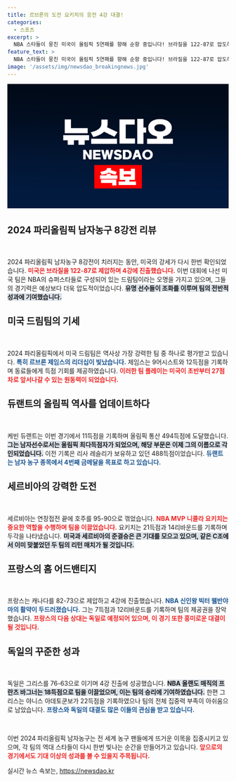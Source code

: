 ```yaml
---
title: 르브론의 도전 요키치의 응전 4강 대결!
categories:
  - 스포츠
excerpt: >
  NBA 스타들이 뭉친 미국이 올림픽 5연패를 향해 순항 중입니다! 브라질을 122-87로 압도하며 듀랜트는 올림픽 통산 최다득점 기록을 세웠고, 세르비아와의 준결승이 기대됩니다.
feature_text: >
  NBA 스타들이 뭉친 미국이 올림픽 5연패를 향해 순항 중입니다! 브라질을 122-87로 압도하며 듀랜트는 올림픽 통산 최다득점 기록을 세웠고, 세르비아와의 준결승이 기대됩니다.
image: '/assets/img/newsdao_breakingnews.jpg'
---
```


<p><img src="/assets/img/newsdao_breakingnews.jpg" alt="ontimetimes 속보" /></p>

<h2 data-ke-size="size26">2024 파리올림픽 남자농구 8강전 리뷰</h2>

<p data-ke-size="size16">&nbsp;</p> 

<p>2024 파리올림픽 남자농구 8강전이 치러지는 동안, 미국의 강세가 다시 한번 확인되었습니다. <b><span style="color: #ee2323;">미국은 브라질을 122-87로 제압하며 4강에 진출했습니다.</span></b> 이번 대회에 나선 미국 팀은 NBA의 슈퍼스타들로 구성되어 있는 드림팀이라는 오명을 가지고 있으며, 그들의 경기력은 예상보다 더욱 압도적이었습니다. <b><span style="background-color: #21538527;">유명 선수들이 조화를 이루며 팀의 전반적 성과에 기여했습니다.</span></b></p>

<h2 data-ke-size="size26">미국 드림팀의 기세</h2>

<p data-ke-size="size16">&nbsp;</p> 

<p>2024 파리올림픽에서 미국 드림팀은 역사상 가장 강력한 팀 중 하나로 평가받고 있습니다. <b><span style="color: #1a5490;">특히 르브론 제임스의 리더십이 빛났습니다.</span></b> 제임스는 9어시스트와 12득점을 기록하며 동료들에게 득점 기회를 제공하였습니다. <b><span style="color: #ee2323;">이러한 팀 플레이는 미국이 초반부터 27점 차로 앞서나갈 수 있는 원동력이 되었습니다.</span></b></p>

<h2 data-ke-size="size26">듀랜트의 올림픽 역사를 업데이트하다</h2>

<p data-ke-size="size16">&nbsp;</p> 

<p>케빈 듀랜트는 이번 경기에서 11득점을 기록하며 올림픽 통산 494득점에 도달했습니다. <b><span style="background-color: #21538527;">그는 남자선수로서는 올림픽 최다득점자가 되었으며, 해당 부문은 이제 그의 이름으로 각인되었습니다.</span></b> 이전 기록은 리사 레슬리가 보유하고 있던 488득점이었습니다. <b><span style="color: #1a5490;">듀랜트는 남자 농구 종목에서 4번째 금메달을 목표로 하고 있습니다.</span></b></p>

<h2 data-ke-size="size26">세르비아의 강력한 도전</h2>

<p data-ke-size="size16">&nbsp;</p> 

<p>세르비아는 연장접전 끝에 호주를 95-90으로 꺾었습니다. <b><span style="color: #ee2323;">NBA MVP 니콜라 요키치는 중요한 역할을 수행하며 팀을 이끌었습니다.</span></b> 요키치는 21득점과 14리바운드를 기록하며 두각을 나타냈습니다. <b><span style="background-color: #21538527;">미국과 세르비아의 준결승은 큰 기대를 모으고 있으며, 같은 C조에서 이미 맞붙었던 두 팀의 리턴 매치가 될 것입니다.</span></b></p>

<h2 data-ke-size="size26">프랑스의 홈 어드밴티지</h2>

<p data-ke-size="size16">&nbsp;</p> 

<p>프랑스는 캐나다를 82-73으로 제압하고 4강에 진출했습니다. <b><span style="color: #1a5490;">NBA 신인왕 빅터 웸반야마의 활약이 두드러졌습니다.</span></b> 그는 7득점과 12리바운드를 기록하며 팀의 제공권을 장악했습니다. <b><span style="color: #ee2323;">프랑스의 다음 상대는 독일로 예정되어 있으며, 이 경기 또한 흥미로운 대결이 될 것입니다.</span></b></p>

<h2 data-ke-size="size26">독일의 꾸준한 성과</h2>

<p data-ke-size="size16">&nbsp;</p> 

<p>독일은 그리스를 76-63으로 이기며 4강 진출에 성공했습니다. <b><span style="background-color: #21538527;">NBA 올랜도 매직의 프란츠 바그너는 18득점으로 팀을 이끌었으며, 이는 팀의 승리에 기여하였습니다.</span></b> 한편 그리스는 야니스 아데토쿤보가 22득점을 기록하였으나 팀의 전체 집중력 부족이 아쉬움으로 남았습니다. <b><span style="color: #1a5490;">프랑스와 독일의 대결도 많은 이들의 관심을 받고 있습니다.</span></b></p>

<p data-ke-size="size16">&nbsp;</p> 

<p>이번 2024 파리올림픽 남자농구는 전 세계 농구 팬들에게 뜨거운 이목을 집중시키고 있으며, 각 팀의 역대 스타들이 다시 한번 빛나는 순간을 만들어가고 있습니다. <b><span style="color: #ee2323;">앞으로의 경기에서도 기대 이상의 성과를 볼 수 있을지 주목됩니다.</span></b></p>
실시간 뉴스 속보는, <a href="https://newsdao.kr" rel="dofollow">https://newsdao.kr</a>


